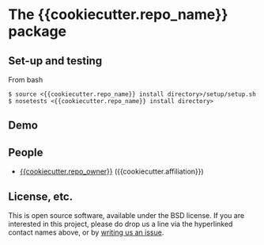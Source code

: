 # The {{cookiecutter.repo_name}} package

## Set-up and testing
From bash
```
$ source <{{cookiecutter.repo_name}} install directory>/setup/setup.sh
$ nosetests <{{cookiecutter.repo_name}} install directory>
```

## Demo

## People
* [{{cookiecutter.repo_owner}}](https://github.com/DarkEnergyScienceCollaboration/{{cookiecutter.repo_name}}/issues/new?body=@{{cookiecutter.github_username}}) ({{cookiecutter.affiliation}})

## License, etc.

This is open source software, available under the BSD license. If you are interested in this project, please do drop us a line via the hyperlinked contact names above, or by [writing us an issue](https://github.com/DarkEnergyScienceCollaboration/{{cookiecutter.repo_name}}/issues/new).
